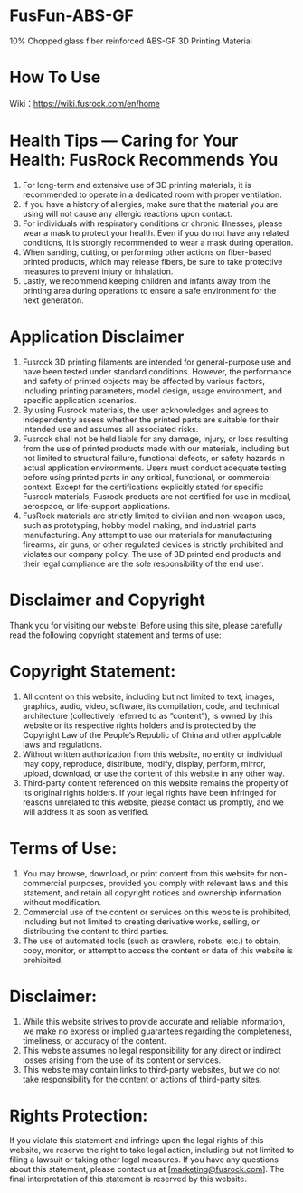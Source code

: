 # FusFun-ABS-GF
10% Chopped glass fiber reinforced ABS-GF 3D Printing Material


# How To Use
Wiki：https://wiki.fusrock.com/en/home



# Health Tips — Caring for Your Health: FusRock Recommends You
1. For long-term and extensive use of 3D printing materials, it is recommended to operate in a dedicated room with proper ventilation.
2. If you have a history of allergies, make sure that the material you are using will not cause any allergic reactions upon contact.
3. For individuals with respiratory conditions or chronic illnesses, please wear a mask to protect your health. Even if you do not have any related conditions, it is strongly recommended to wear a mask during operation.
4. When sanding, cutting, or performing other actions on fiber-based printed products, which may release fibers, be sure to take protective measures to prevent injury or inhalation.
5. Lastly, we recommend keeping children and infants away from the printing area during operations to ensure a safe environment for the next generation.

# Application Disclaimer
1. Fusrock 3D printing filaments are intended for general-purpose use and have been tested under standard conditions. However, the performance and safety of printed objects may be affected by various factors, including printing parameters, model design, usage environment, and specific application scenarios.
2. By using Fusrock materials, the user acknowledges and agrees to independently assess whether the printed parts are suitable for their intended use and assumes all associated risks.
3. Fusrock shall not be held liable for any damage, injury, or loss resulting from the use of printed products made with our materials, including but not limited to structural failure, functional defects, or safety hazards in actual application environments. Users must conduct adequate testing before using printed parts in any critical, functional, or commercial context. Except for the certifications explicitly stated for specific Fusrock materials, Fusrock products are not certified for use in medical, aerospace, or life-support applications.
 4. FusRock materials are strictly limited to civilian and non-weapon uses, such as prototyping, hobby model making, and industrial parts manufacturing. Any attempt to use our materials for manufacturing firearms, air guns, or other regulated devices is strictly prohibited and violates our company policy. The use of 3D printed end products and their legal compliance are the sole responsibility of the end user.

# Disclaimer and Copyright
Thank you for visiting our website! Before using this site, please carefully read the following copyright statement and terms of use:

# Copyright Statement:

1. All content on this website, including but not limited to text, images, graphics, audio, video, software, its compilation, code, and technical architecture (collectively referred to as “content”), is owned by this website or its respective rights holders and is protected by the Copyright Law of the People’s Republic of China and other applicable laws and regulations.
2. Without written authorization from this website, no entity or individual may copy, reproduce, distribute, modify, display, perform, mirror, upload, download, or use the content of this website in any other way.
3. Third-party content referenced on this website remains the property of its original rights holders. If your legal rights have been infringed for reasons unrelated to this website, please contact us promptly, and we will address it as soon as verified.

# Terms of Use:

1. You may browse, download, or print content from this website for non-commercial purposes, provided you comply with relevant laws and this statement, and retain all copyright notices and ownership information without modification.
2. Commercial use of the content or services on this website is prohibited, including but not limited to creating derivative works, selling, or distributing the content to third parties.
3. The use of automated tools (such as crawlers, robots, etc.) to obtain, copy, monitor, or attempt to access the content or data of this website is prohibited.

# Disclaimer:

1. While this website strives to provide accurate and reliable information, we make no express or implied guarantees regarding the completeness, timeliness, or accuracy of the content.
2. This website assumes no legal responsibility for any direct or indirect losses arising from the use of its content or services.
3. This website may contain links to third-party websites, but we do not take responsibility for the content or actions of third-party sites.

# Rights Protection:

If you violate this statement and infringe upon the legal rights of this website, we reserve the right to take legal action, including but not limited to filing a lawsuit or taking other legal measures.
If you have any questions about this statement, please contact us at [marketing@fusrock.com].
The final interpretation of this statement is reserved by this website.
